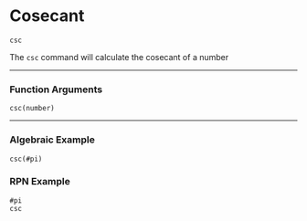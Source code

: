 # Cosecant
`csc`

The `csc` command will calculate the cosecant of a number

----

### Function Arguments
```plaintext
csc(number)
```

----

### Algebraic Example
```plaintext
csc(#pi)
```

### RPN Example
```plaintext
#pi
csc
```
